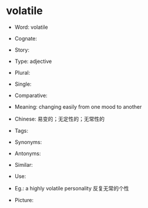 # volatile

- Word: volatile
- Cognate: 
- Story: 

- Type: adjective
- Plural: 
- Single: 
- Comparative: 
- Meaning: changing easily from one mood to another
- Chinese: 易变的；无定性的；无常性的
- Tags: 
- Synonyms: 
- Antonyms: 
- Similar: 
- Use: 
- Eg.: a highly volatile personality 反复无常的个性
- Picture: 

